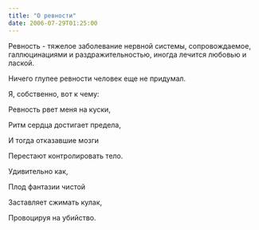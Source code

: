 ```yaml
---
title: "О ревности"
date: 2006-07-29T01:25:00
---
```


Ревность - тяжелое заболевание нервной системы, сопровождаемое, галлюцинациями и раздражительностью, иногда лечится любовью и лаской.



Ничего глупее ревности человек еще не придумал.





Я, собственно, вот к чему:



Ревность рвет меня на куски,

Ритм сердца достигает предела,

И тогда отказавшие мозги

Перестают контролировать тело.



Удивительно как,

Плод фантазии чистой

Заставляет сжимать кулак,

Провоцируя на убийство.
